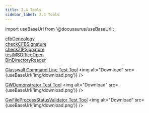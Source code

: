 ```yaml
---
title: 2.4 Tools
sidebar_label: 2.4 Tools
---
```


import useBaseUrl from '@docusaurus/useBaseUrl';

[cfbGeneology](artifacts/internalCFBGeneology)  
[checkCFBSignature](artifacts/internalCheckCFBSignature)  
[checkZIPSignature](artifacts/internalCheckZIPSignature)  
[testMSOfficeOpen](artifacts/internalTestMSOfficeOpen)  
[BinDirectoryReader](artifacts/BinDirectoryReader.doc)
 
[Glasswall Command Line Test Tool](<artifacts/Glasswall Command Line Test Tool.docx>) <img alt="Download" src={useBaseUrl('img/download.png')} />

[GWDemonstrator Test Tool](<artifacts/GWDemonstrator Test Tool.docx>) <img alt="Download" src={useBaseUrl('img/download.png')} />

[GwFileProcessStatusValidator Test Tool](<artifacts/GwFileProcessStatusValidator Test Tool.docx>) <img alt="Download" src={useBaseUrl('img/download.png')} />
